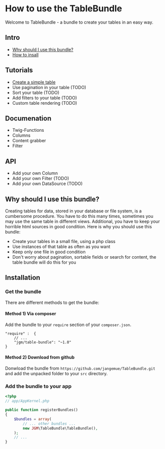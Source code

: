 # How to use the TableBundle
Welcome to TableBundle - a bundle to create your tables in an easy way.

## Intro
* [Why should I use this bundle?](index.md#why)
* [How to insall](index.md#install)

## Tutorials
* [Create a simple table](doc/tutorial/simple_table.md)
* Use pagination in your table (TODO)
* Sort your table (TODO)
* Add filters to your table (TODO)
* Custom table rendering (TODO)

## Documenation
* Twig-Functions
* Columns 
* Content grabber
* Filter

## API
* Add your own Column
* Add your own Filter (TODO)
* Add your own DataSource (TODO)

<a name="why"></a>
## Why should I use this bundle?
Creating tables for data, stored in your database or file system, is a cumbersome procedure.
You have to do this many times, sometimes you may use the same table in different views.
Additional, you have to keep your horrible html sources in good condition.
Here is why you should use this bundle:
* Create your tables in a small file, using a php class
* Use instances of that table as often as you want
* Keep only one file in good condition
* Don't worry about pagination, sortable fields or search for content, the table bundle will do this for you

<a name="install"></a>
## Installation
### Get the bundle
There are different methods to get the bundle:
#### Method 1) Via composer
Add the bundle to your `require` section of your `composer.json`.
```
"require" :  {
    // ...
    "jgm/table-bundle": "~1.0"
}
```
#### Method 2) Download from github
Donwload the bundle from `https://github.com/jangemue/TableBundle.git` and add the unpacked folder to your `src` directory.
### Add the bundle to your app
```php
<?php
// app/AppKernel.php

public function registerBundles()
{
    $bundles = array(
        // ... other bundles ...
        new JGM\TableBundle\TableBundle(),
    );
    // ...
}
```
